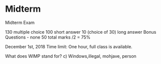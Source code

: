 # Midterm
Midterm Exam 

130 multiple choice
100 short answer
10 (choice of 30) long answer
Bonus Questions - none
50 total marks /2 = 75% 



December 1st, 2018
Time limit: One hour, full class is available.


What does WIMP stand for?
c) Windows,illegal, mohjave, person
